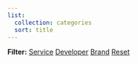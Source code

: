 ```yaml
---
list:
  collection: categories
  sort: title
---
```

<strong>Filter:</strong> <a class="btn" href="/services">Service</a> <a class="btn" href="/developers">Developer</a> <a class="btn" href="/brands">Brand</a> <a class="btn" href="/games">Reset</a>